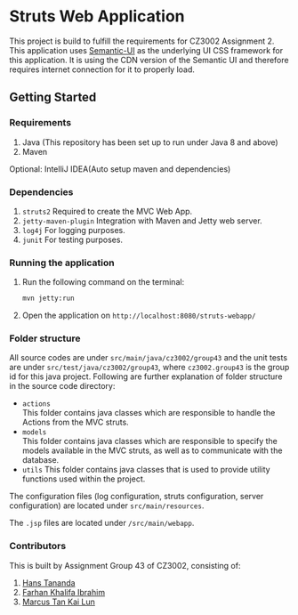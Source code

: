 # Struts Web Application 
This project is build to fulfill the requirements for CZ3002 Assignment 2. 
This application uses [Semantic-UI](https://semantic-ui.com/introduction/getting-started.html) as the underlying UI CSS framework for this application. It is using the CDN version of the  Semantic UI and therefore requires internet connection for it to properly load. 

## Getting Started 

### Requirements 
1. Java (This repository has been set up to run under Java 8 and above)
2. Maven 

Optional: IntelliJ IDEA(Auto setup maven and dependencies)

### Dependencies 
1.  `struts2` Required to create the MVC Web App.
2.  `jetty-maven-plugin` Integration with Maven and Jetty web server.
3.  `log4j` For logging purposes.
4.  `junit` For testing purposes. 

### Running the application 

1.  Run the following command on the terminal: 
    ```bash
    mvn jetty:run
    ```

2.  Open the application on `http://localhost:8080/struts-webapp/`

### Folder structure 

All source codes are under `src/main/java/cz3002/group43` and the unit tests are under `src/test/java/cz3002/group43`, where `cz3002.group43` is the group id for this java project. 
Following are further explanation of folder structure in the source code directory: 
*   `actions`  
    This folder contains java classes which are responsible to handle the Actions from the MVC struts. 
*   `models`  
    This folder contains java classes which are responsible to specify the models available in the MVC struts, as well as to communicate with the database. 
*   `utils`
    This folder contains java classes that is used to provide utility functions used within the project. 

The configuration files (log configuration, struts configuration, server configuration) are located under `src/main/resources`. 

The `.jsp` files are located under `/src/main/webapp`. 

### Contributors 
This is built by Assignment Group 43 of CZ3002, consisting of: 
1. [Hans Tananda](https://github.com/hanstananda)
2. [Farhan Khalifa Ibrahim](https://github.com/farhan-khalifa-ibrahim)
3. [Marcus Tan Kai Lun](https://github.com/marcustkl)
